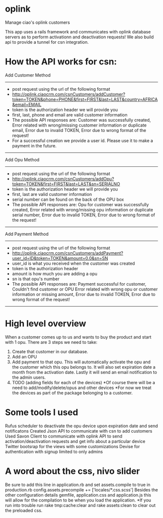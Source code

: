 oplink
======
Manage ciao's oplink customers


This app uses a rails framework and communicates with oplink database servers as to perform activationn and deactivation requests!
We also build api to provide a tunnel for csn integration.

How the API works for csn:
==========================
Add Customer Method
********************************************************************************************************************************************
* post request using the url of the following format
* http://oplink.ciaocrm.com/csnCustomers/addCustomer?token=TOKEN&phone=PHONE&first=FIRST&last=LAST&country=AFRICA&email=EMAIL
* token is the authorization header we will provide you
* first, last, phone and email are valid customer information
* The possible API responses are: Customer was successfully created,
  Error related with wrong/missing customer information or duplicate email,
  Error due to invalid TOKEN, Error due to wrong format of the request!
* For a successful creation we provide a user id. Please use it to make a payment in the future.
********************************************************************************************************************************************

Add Opu Method
********************************************************************************************************************************************
* post request using the url of the following format
* http://oplink.ciaocrm.com/csnCustomers/addOpu?token=TOKEN&first=FIRST&last=LAST&sn=SERIALNO
* token is the authorization header we will provide you
* first, last are valid customer information
* serial number can be found on the back of the OPU box
* The possible API responses are: Opu for customer was successfully created,
  Error related with wrong/missing opu information or duplicate serial number,
  Error due to invalid TOKEN, Error due to wrong format of the request!
********************************************************************************************************************************************

Add Payment Method
********************************************************************************************************************************************
* post request using the url of the following format
* http://oplink.ciaocrm.com/csnCustomers/addPayment?user_id=ID&token=TOKEN&amount=0.0&sn=SN
* user_id is what you received when the customer was created
* token is the authorization header
* amount is how much you are adding a opu
* sn is that opu's number
* The possible API responses are: Payment successful for customer, Couldn't find customer or OPU
  Error related with wrong opu or customer information or missing amount,
  Error due to invalid TOKEN, Error due to wrong format of the request!
********************************************************************************************************************************************

High level overview
=====================
When a customer comes up to us and wants to buy the product and start with 1 opu.
There are 3 steps we need to take:
1. Create that customer in our database.
2. Add an OPU
3. Add payment to that opu. This will automatically activate the opu and the customer which this opu belongs to.
   It will also set expiration date a month from the activation date. Lastly it will send an email notification to the admin users.
4. TODO (adding fields for each of the devices)
*Of course there will be a need to add/modify/delete/opus and other devices
*For now we treat the devices as part of the package belonging to a customer.


Some tools I used
==================
Rufus scheduler to deactivate the opu device upon expiration date and send notificatons
Created Json API to communicate with csn to add customers
Used Savon Client to communicate with oplink API to send activation/deactivation requests and get info about a particular device
Twitter bootsrap for the views with some customizations
Devise for authentication with signup limited to only admins

A word about the css, nivo slider
=================================
Be sure to add this line in application.rb and set assets.compile to true in production.rb
config.assets.precompile += ['locales/*.css.scss']
Besides the other configuration details gemfile, application.css and application.js this will
allow for the compilation to be when you load the application.
*If you run into trouble run rake tmp:cache:clear and rake assets:clean to clear out the preloaded css.
